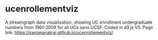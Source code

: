 # ucenrollementviz
A streamgraph data visualization, showing UC enrollment undergraduate numbers from 1961-2009 for all UCs sans UCSF.
Coded in d3.js V5.
Page link: https://sanjananatraj.github.io/ucenrollementviz/

